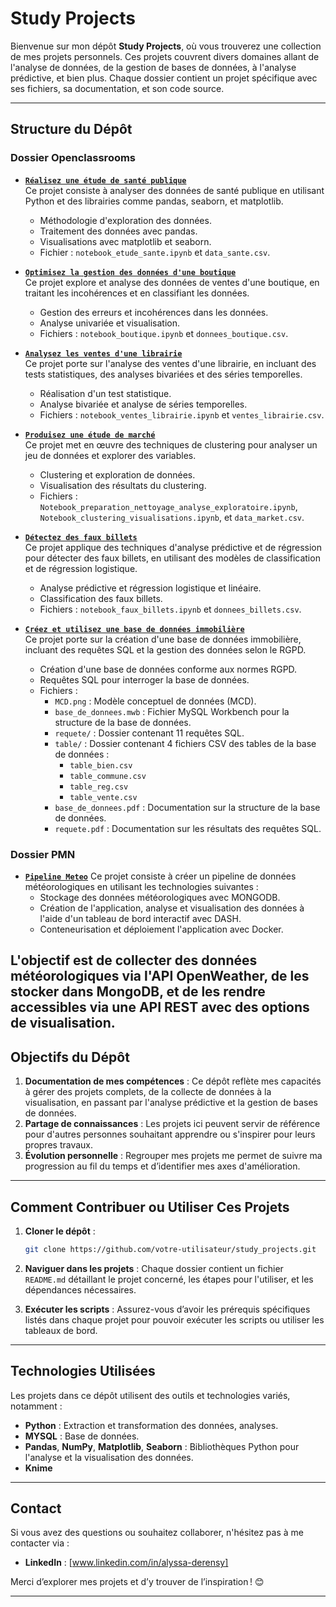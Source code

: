 # Study Projects

Bienvenue sur mon dépôt **Study Projects**, où vous trouverez une collection de mes projets personnels. Ces projets couvrent divers domaines allant de l'analyse de données, de la gestion de bases de données, à l'analyse prédictive, et bien plus. Chaque dossier contient un projet spécifique avec ses fichiers, sa documentation, et son code source.

---

## Structure du Dépôt

### Dossier Openclassrooms
- **[`Réalisez une étude de santé publique`](./Openclassrooms/analyse_sante_publique)**  
  Ce projet consiste à analyser des données de santé publique en utilisant Python et des librairies comme pandas, seaborn, et matplotlib.  
  - Méthodologie d'exploration des données.  
  - Traitement des données avec pandas.  
  - Visualisations avec matplotlib et seaborn.  
  - Fichier : `notebook_etude_sante.ipynb` et `data_sante.csv`.

- **[`Optimisez la gestion des données d'une boutique`](./Openclassrooms/analyse_gestion_donnees_boutique)**  
  Ce projet explore et analyse des données de ventes d'une boutique, en traitant les incohérences et en classifiant les données.  
  - Gestion des erreurs et incohérences dans les données.  
  - Analyse univariée et visualisation.  
  - Fichiers : `notebook_boutique.ipynb` et `donnees_boutique.csv`.

- **[`Analysez les ventes d'une librairie`](./Openclassrooms/analyse_ventes_librairie)**  
  Ce projet porte sur l'analyse des ventes d'une librairie, en incluant des tests statistiques, des analyses bivariées et des séries temporelles.  
  - Réalisation d'un test statistique.  
  - Analyse bivariée et analyse de séries temporelles.  
  - Fichiers : `notebook_ventes_librairie.ipynb` et `ventes_librairie.csv`.

- **[`Produisez une étude de marché`](./Openclassrooms/etude_marche)**  
  Ce projet met en œuvre des techniques de clustering pour analyser un jeu de données et explorer des variables.  
  - Clustering et exploration de données.  
  - Visualisation des résultats du clustering.  
  - Fichiers : `Notebook_preparation_nettoyage_analyse_exploratoire.ipynb`, `Notebook_clustering_visualisations.ipynb`, et `data_market.csv`.

- **[`Détectez des faux billets`](./Openclassrooms/detection_faux_billets)**  
  Ce projet applique des techniques d'analyse prédictive et de régression pour détecter des faux billets, en utilisant des modèles de classification et de régression logistique.  
  - Analyse prédictive et régression logistique et linéaire.  
  - Classification des faux billets.  
  - Fichiers : `notebook_faux_billets.ipynb` et `donnees_billets.csv`.

- **[`Créez et utilisez une base de données immobilière`](./Openclassrooms/gestionçbase_de_donnees_immobiliere)**  
  Ce projet porte sur la création d'une base de données immobilière, incluant des requêtes SQL et la gestion des données selon le RGPD.  
  - Création d'une base de données conforme aux normes RGPD.  
  - Requêtes SQL pour interroger la base de données.  
  - Fichiers : 
    - `MCD.png` : Modèle conceptuel de données (MCD).  
    - `base_de_donnees.mwb` : Fichier MySQL Workbench pour la structure de la base de données.  
    - `requete/` : Dossier contenant 11 requêtes SQL.  
    - `table/` : Dossier contenant 4 fichiers CSV des tables de la base de données :  
      - `table_bien.csv`  
      - `table_commune.csv`  
      - `table_reg.csv`  
      - `table_vente.csv`  
    - `base_de_donnees.pdf` : Documentation sur la structure de la base de données.  
    - `requete.pdf` : Documentation sur les résultats des requêtes SQL.

### Dossier PMN

- **[`Pipeline Meteo`](./PMN/pipeline_meteo)**
Ce projet consiste à créer un pipeline de données météorologiques en utilisant les technologies suivantes :
    - Stockage des données météorologiques avec MONGODB.
    - Création de l'application, analyse et visualisation des données à l'aide d'un tableau de bord interactif avec DASH.
    - Conteneurisation et déploiement l'application avec Docker.

L'objectif est de collecter des données météorologiques via l'API OpenWeather, de les stocker dans MongoDB, et de les rendre accessibles via une API REST avec des options de visualisation.
---

## Objectifs du Dépôt

1. **Documentation de mes compétences** : Ce dépôt reflète mes capacités à gérer des projets complets, de la collecte de données à la visualisation, en passant par l'analyse prédictive et la gestion de bases de données.  
2. **Partage de connaissances** : Les projets ici peuvent servir de référence pour d'autres personnes souhaitant apprendre ou s'inspirer pour leurs propres travaux.  
3. **Évolution personnelle** : Regrouper mes projets me permet de suivre ma progression au fil du temps et d’identifier mes axes d'amélioration.

---

## Comment Contribuer ou Utiliser Ces Projets

1. **Cloner le dépôt** :  
   ```bash
   git clone https://github.com/votre-utilisateur/study_projects.git

2. **Naviguer dans les projets** : Chaque dossier contient un fichier `README.md` détaillant le projet concerné, les étapes pour l'utiliser, et les dépendances nécessaires.

3. **Exécuter les scripts** : Assurez-vous d’avoir les prérequis spécifiques listés dans chaque projet pour pouvoir exécuter les scripts ou utiliser les tableaux de bord.

---

## Technologies Utilisées

Les projets dans ce dépôt utilisent des outils et technologies variés, notamment :  
- **Python** : Extraction et transformation des données, analyses.  
- **MYSQL** : Base de données.
- **Pandas**, **NumPy**, **Matplotlib**, **Seaborn** : Bibliothèques Python pour l'analyse et la visualisation des données.  
- **Knime**

---

## Contact

Si vous avez des questions ou souhaitez collaborer, n'hésitez pas à me contacter via :  
- **LinkedIn** : [www.linkedin.com/in/alyssa-derensy]  

Merci d’explorer mes projets et d’y trouver de l’inspiration ! 😊

--- 